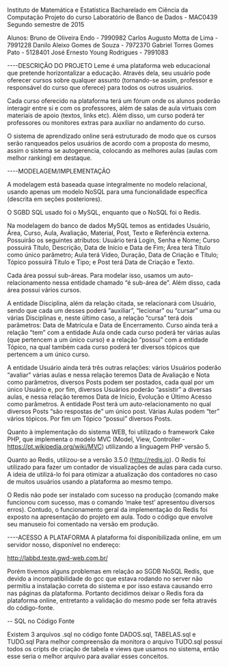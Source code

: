 Instituto de Matemática e Estatística
Bacharelado em Ciência da Computação
Projeto do curso Laboratório de Banco de Dados - MAC0439
Segundo semestre de 2015

Alunos:
Bruno de Oliveira Endo       - 7990982
Carlos Augusto Motta de Lima - 7991228
Danilo Aleixo Gomes de Souza - 7972370
Gabriel Torres Gomes Pato    - 5128401
José Ernesto Young Rodrigues - 7991083


----DESCRIÇÃO DO PROJETO
Leme é uma plataforma web educacional que pretende horizontalizar a educação. Através dela, seu usuário pode oferecer cursos sobre qualquer assunto (tornando-se assim, professor e responsável do curso que oferece) para todos os outros usuários.

Cada curso oferecido na plataforma terá um fórum onde os alunos poderão interagir entre si e com os professores, além de salas de aula virtuais com materiais de apoio (textos, links etc). Além disso, um curso poderá ter professores ou monitores extras para auxiliar no andamento do curso.

O sistema de aprendizado online será estruturado de modo que os cursos serão ranqueados pelos usuários de acordo com a proposta do mesmo, assim o sistema se autogerencia, colocando as melhores aulas (aulas com melhor ranking) em destaque.


----MODELAGEM/IMPLEMENTAÇÃO

A modelagem está baseada quase integralmente no modelo relacional, usando apenas um modelo NoSQL para uma funcionalidade específica (descrita em seções posteriores).

O SGBD SQL usado foi o MySQL, enquanto que o NoSQL foi o Redis.

Na modelagem do banco de dados MySQL temos as entidades Usuário, Área, Curso, Aula, Avaliação, Material, Post, Texto e  Referência externa. Possuirão os seguintes atributos: Usuário terá Login, Senha e Nome;  Curso possuirá Título, Descrição, Data de Início e Data de Fim; Área terá Título como único parâmetro; Aula terá Vídeo, Duração, Data de Criação e Título; Tópico possuirá Título e Tipo; e Post terá Data de Criação e Texto.
 
Cada área possui sub-áreas. Para modelar isso, usamos um auto-relacionamento nessa entidade chamado “é sub-área de”. Além disso, cada área possui vários cursos.

A entidade Disciplina, além da relação citada, se relacionará com Usuário, sendo que cada um desses poderá “auxiliar”, “lecionar” ou “cursar” uma ou várias Disciplinas e, neste último caso, a relação “cursa” terá dois parâmetros: Data de Matrícula e Data de Encerramento. Curso ainda terá a relação “tem” com a entidade Aula onde cada curso poderá ter várias aulas (que pertencem a um único curso) e a relação “possui” com a entidade Tópico, na qual também cada curso poderá ter diversos tópicos que pertencem a um único curso.

A entidade Usuário ainda terá três outras relações: vários Usuários poderão “avaliar” várias aulas e nessa relação teremos Data de Avaliação e Nota como parâmetros, diversos Posts podem ser postados, cada qual por um único Usuário e, por fim, diversos Usuários poderão “assistir” a diversas aulas, e nessa relação teremos Data de Início, Evolução e Último Acesso como parâmetros. A entidade Post terá um auto-relacionamento no qual diversos Posts “são respostas de” um único post. Várias Aulas podem “ter” vários tópicos. Por fim um Tópico “possui” diversos Posts.
 
Quanto à implementação do sistema WEB, foi utilizado o framework Cake PHP, que implementa o modelo MVC (Model, View, Controller - https://pt.wikipedia.org/wiki/MVC) utilizando a linguagem PHP versão 5.

Quanto ao Redis, utilizou-se a versão 3.5.0 (http://redis.io).
O Redis foi utilizado para fazer um contador de visualizações de aulas para cada curso. A ideia de utilizá-lo foi para otimizar a atualização dos contadores no caso de muitos usuários usando a plataforma ao mesmo tempo.

O Redis não pode ser instalado com sucesso na produção (comando make funcionou com sucesso, mas o comando ‘make test’ apresentou diversos erros). Contudo, o funcionamento geral da implementação do Redis foi exposto na apresentação do projeto em aula. Todo o código que envolve seu manuseio foi comentado na versão em produção.


----ACESSO A PLATAFORMA	
A plataforma foi disponibilizada online, em um servidor nosso, disponível no endereço:

http://labbd.teste.gwd-web.com.br/

Porém tivemos alguns problemas em relação ao SGDB NoSQL Redis, que devido a incompatibilidade do gcc que estava rodando no server não permitiu a instalação correta do sistema e por isso estava causando erro nas páginas da plataforma. Portanto decidimos deixar o Redis fora da plataforma online, entretanto a validação do mesmo pode ser feita através do código-fonte.



-- SQL no Código Fonte

Existem 3 arquivos .sql no código fonte DADOS.sql, TABELAS.sql e TUDO.sql
Para melhor compreensão da monitora o arquivo TUDO.sql possui todos os cripts de criação de tabela e views que usamos no sistema, então esse seria o melhor arquivo para avaliar esses conceitos.
